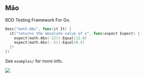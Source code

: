 ## Māo

BDD Testing Framework For Go.

```go
Desc("math.Abs", func(it It) {
  it("returns the absolute value of x", func(expect Expect) {
    expect(math.Abs(-12)).Equal(12.0)
    expect(math.Abs(-.5)).Equal(0.5)
  })
})
```

See `examples/` for more info.

![](https://dl.dropboxusercontent.com/s/77k6n4vxjhgbauf/npmel_36.jpg)
